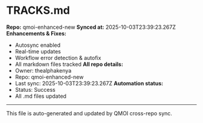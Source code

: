 # TRACKS.md

**Repo:** qmoi-enhanced-new
**Synced at:** 2025-10-03T23:39:23.267Z
**Enhancements & Fixes:**
- Autosync enabled
- Real-time updates
- Workflow error detection & autofix
- All markdown files tracked
**All repo details:**
- Owner: thealphakenya
- Repo: qmoi-enhanced-new
- Last sync: 2025-10-03T23:39:23.267Z
**Automation status:**
- Status: Success
- All .md files updated
---
This file is auto-generated and updated by QMOI cross-repo sync.
